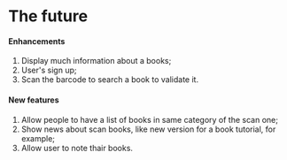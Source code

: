 The future
==========

#### Enhancements

1. Display much information about a books;
2. User's sign up;
3. Scan the barcode to search a book to validate it.

#### New features

1. Allow people to have a list of books in same category of the scan one;
2. Show news about scan books, like new version for a book tutorial, for example;
3. Allow user to note thair books.